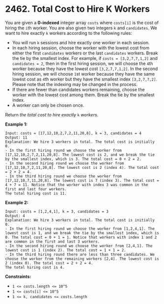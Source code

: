 # 2462. Total Cost to Hire K Workers
You are given a **0-indexed** integer array `costs` where `costs[i]` is the cost of hiring the `i`th worker. You are also given two integers `k` and `candidates`. We want to hire exactly `k` workers according to the following rules:
- You will run `k` sessions and hire exactly one worker in each session.
- In each hiring session, choose the worker with the lowest cost from either the first `candidates` workers or the last `candidates` workers. Break the tie by the smallest index. For example, if `costs = [3,2,7,7,1,2]` and `candidates = 2`, then in the first hiring session, we will choose the `4`th worker because they have the lowest cost `[3,2,7,7,1,2]`. In the second hiring session, we will choose `1`st worker because they have the same lowest cost as `4`th worker but they have the smallest index `[3,2,7,7,2]`. Please note that the indexing may be changed in the process.
- If there are fewer than candidates workers remaining, choose the worker with the lowest cost among them. Break the tie by the smallest index.
- A worker can only be chosen once.

Return *the total cost to hire exactly* `k` *workers*.

**Example 1:**
```
Input: costs = [17,12,10,2,7,2,11,20,8], k = 3, candidates = 4
Output: 11
Explanation: We hire 3 workers in total. The total cost is initially 0.
- In the first hiring round we choose the worker from [17,12,10,2,7,2,11,20,8]. The lowest cost is 2, and we break the tie by the smallest index, which is 3. The total cost = 0 + 2 = 2.
- In the second hiring round we choose the worker from [17,12,10,7,2,11,20,8]. The lowest cost is 2 (index 4). The total cost = 2 + 2 = 4.
- In the third hiring round we choose the worker from [17,12,10,7,11,20,8]. The lowest cost is 7 (index 3). The total cost = 4 + 7 = 11. Notice that the worker with index 3 was common in the first and last four workers.
The total hiring cost is 11.
```

**Example 2:**
```
Input: costs = [1,2,4,1], k = 3, candidates = 3
Output: 4
Explanation: We hire 3 workers in total. The total cost is initially 0.
- In the first hiring round we choose the worker from [1,2,4,1]. The lowest cost is 1, and we break the tie by the smallest index, which is 0. The total cost = 0 + 1 = 1. Notice that workers with index 1 and 2 are common in the first and last 3 workers.
- In the second hiring round we choose the worker from [2,4,1]. The lowest cost is 1 (index 2). The total cost = 1 + 1 = 2.
- In the third hiring round there are less than three candidates. We choose the worker from the remaining workers [2,4]. The lowest cost is 2 (index 0). The total cost = 2 + 2 = 4.
The total hiring cost is 4.
```

**Constraints:**
- `1 <= costs.length <= 10^5`
- `1 <= costs[i] <= 10^5`
- `1 <= k, candidates <= costs.length`
